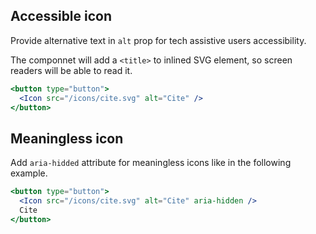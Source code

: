 ## Accessible icon

Provide alternative text in `alt` prop for tech assistive users accessibility.

The componnet will add a `<title>` to inlined SVG element,
so screen readers will be able to read it.

```jsx
<button type="button">
  <Icon src="/icons/cite.svg" alt="Cite" />
</button>
```

## Meaningless icon

Add `aria-hidded` attribute for meaningless icons like in the following
example.

```jsx
<button type="button">
  <Icon src="/icons/cite.svg" alt="Cite" aria-hidden />
  Cite
</button>
```
